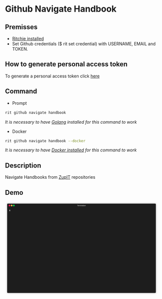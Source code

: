 # Github Navigate Handbook

## Premisses

- [Ritchie installed](https://docs.ritchiecli.io/v/v2.0-pt/getting-started/installation)
- Set Github credentials ($ rit set credential) with USERNAME, EMAIL and TOKEN.

## How to generate personal access token

To generate a personal access token click [here](https://github.com/settings/tokens)

## Command

- Prompt
```bash
rit github navigate handbook
```

*It is necessary to have [Golang](https://golang.org/doc/install) installed for this command to work*

- Docker
```bash
rit github navigate handbook --docker
```

*It is necessary to have [Docker installed](https://docs.docker.com/get-docker) for this command to work*

## Description

Navigate Handbooks from [ZupIT](https://github.com/ZupIT) repositories

## Demo

<img src="demo.gif">